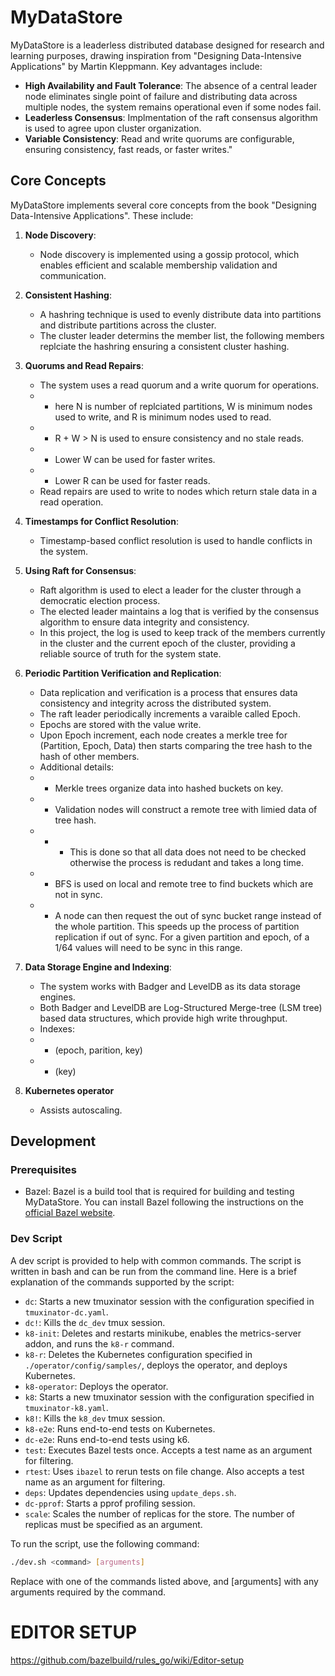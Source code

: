 # MyDataStore

MyDataStore is a leaderless distributed database designed for research and learning purposes, drawing inspiration from "Designing Data-Intensive Applications" by Martin Kleppmann. Key advantages include:

- **High Availability and Fault Tolerance**: The absence of a central leader node eliminates single point of failure and distributing data across multiple nodes, the system remains operational even if some nodes fail.
- **Leaderless Consensus**: Implmentation of the raft consensus algorithm is used to agree upon cluster organization.
- **Variable Consistency**: Read and write quorums are configurable, ensuring consistency, fast reads, or faster writes."

## Core Concepts

MyDataStore implements several core concepts from the book "Designing Data-Intensive Applications". These include:

1. **Node Discovery**:

   - Node discovery is implemented using a gossip protocol, which enables efficient and scalable membership validation and communication.

2. **Consistent Hashing**:

   - A hashring technique is used to evenly distribute data into partitions and distribute partitions across the cluster.
   - The cluster leader determins the member list, the following members replciate the hashring ensuring a consistent cluster hashing.

3. **Quorums and Read Repairs**:

   - The system uses a read quorum and a write quorum for operations.
   - - here N is number of replciated partitions, W is minimum nodes used to write, and R is minimum nodes used to read.
   - - R + W > N is used to ensure consistency and no stale reads.
   - - Lower W can be used for faster writes.
   - - Lower R can be used for faster reads.
   - Read repairs are used to write to nodes which return stale data in a read operation.

4. **Timestamps for Conflict Resolution**:

   - Timestamp-based conflict resolution is used to handle conflicts in the system.

5. **Using Raft for Consensus**:

   - Raft algorithm is used to elect a leader for the cluster through a democratic election process.
   - The elected leader maintains a log that is verified by the consensus algorithm to ensure data integrity and consistency.
   - In this project, the log is used to keep track of the members currently in the cluster and the current epoch of the cluster, providing a reliable source of truth for the system state.

6. **Periodic Partition Verification and Replication**:

   - Data replication and verification is a process that ensures data consistency and integrity across the distributed system.
   - The raft leader periodically increments a varaible called Epoch.
   - Epochs are stored with the value write.
   - Upon Epoch increment, each node creates a merkle tree for (Partition, Epoch, Data) then starts comparing the tree hash to the hash of other members.
   - Additional details:
   - - Merkle trees organize data into hashed buckets on key.
   - - Validation nodes will construct a remote tree with limied data of tree hash.
   - - - This is done so that all data does not need to be checked otherwise the process is redudant and takes a long time.
   - - BFS is used on local and remote tree to find buckets which are not in sync.
   - - A node can then request the out of sync bucket range instead of the whole partition. This speeds up the process of partition replication if out of sync. For a given partition and epoch, of a 1/64 values will need to be sync in this range.

7. **Data Storage Engine and Indexing**:

   - The system works with Badger and LevelDB as its data storage engines.
   - Both Badger and LevelDB are Log-Structured Merge-tree (LSM tree) based data structures, which provide high write throughput.
   - Indexes:
   - - (epoch, parition, key)
   - - (key)

8. **Kubernetes operator**
   - Assists autoscaling.

## Development

### Prerequisites

- Bazel: Bazel is a build tool that is required for building and testing MyDataStore. You can install Bazel following the instructions on the [official Bazel website](https://bazel.build/).

### Dev Script

A dev script is provided to help with common commands. The script is written in bash and can be run from the command line. Here is a brief explanation of the commands supported by the script:

- `dc`: Starts a new tmuxinator session with the configuration specified in `tmuxinator-dc.yaml`.
- `dc!`: Kills the `dc_dev` tmux session.
- `k8-init`: Deletes and restarts minikube, enables the metrics-server addon, and runs the `k8-r` command.
- `k8-r`: Deletes the Kubernetes configuration specified in `./operator/config/samples/`, deploys the operator, and deploys Kubernetes.
- `k8-operator`: Deploys the operator.
- `k8`: Starts a new tmuxinator session with the configuration specified in `tmuxinator-k8.yaml`.
- `k8!`: Kills the `k8_dev` tmux session.
- `k8-e2e`: Runs end-to-end tests on Kubernetes.
- `dc-e2e`: Runs end-to-end tests using k6.
- `test`: Executes Bazel tests once. Accepts a test name as an argument for filtering.
- `rtest`: Uses `ibazel` to rerun tests on file change. Also accepts a test name as an argument for filtering.
- `deps`: Updates dependencies using `update_deps.sh`.
- `dc-pprof`: Starts a pprof profiling session.
- `scale`: Scales the number of replicas for the store. The number of replicas must be specified as an argument.

To run the script, use the following command:

```bash
./dev.sh <command> [arguments]
```

Replace <command> with one of the commands listed above, and [arguments] with any arguments required by the command.

# EDITOR SETUP

https://github.com/bazelbuild/rules_go/wiki/Editor-setup
